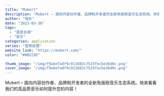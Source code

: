 ```yaml
---
title: "Mubert"
description: "Mubert – 面向内容创作者、品牌和开发者的全新免版税音乐生态系统。快来看看我们的高品质音乐如何提升您的内容！"
author: "瑞东"
date: "2023-03-30"
tags:
  - "语音合成"
  - "音乐"
categories: application
series: "音频处理"
website_link: "https://mubert.com/"
color: "#00CC8E"

thumb_image: "/img/f9abefa0f9c911683c7525fecbe36d0c.png"
cover_image: "/img/f9abefa0f9c911683c7525fecbe36d0c.png"
---
```


Mubert – 面向内容创作者、品牌和开发者的全新免版税音乐生态系统。快来看看我们的高品质音乐如何提升您的内容！